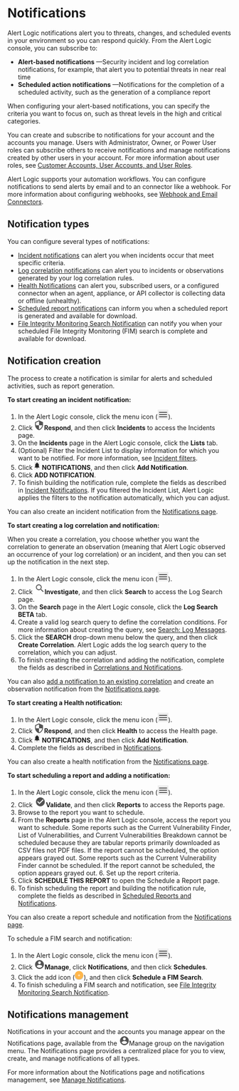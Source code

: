 # Notifications

Alert Logic notifications alert you to threats, changes, and scheduled events in your environment so you can respond quickly. From the Alert Logic console, you can subscribe to:

* **Alert-based notifications**        —Security incident and log correlation notifications, for example, that alert you to potential threats in near real time
* **Scheduled action notifications**        —Notifications for the completion of a scheduled activity, such as the generation of a compliance report

When configuring your alert-based notifications, you can specify the criteria you want to focus on, such as threat levels in the high and critical categories.

You can create and subscribe to notifications for your account and the accounts you manage. Users with Administrator, Owner, or Power User roles can subscribe others to receive notifications and manage notifications created by other users in your account. For more information about user roles, see [Customer Accounts, User Accounts, and User Roles](../prepare/users-roles.md).

Alert Logic supports your automation workflows. You can configure notifications to send alerts by email and to an connector like a webhook. For more information about configuring webhooks, see [Webhook and Email Connectors](connectors.md).

## Notification types

You can configure several types of notifications:

* [Incident notifications](notifications/incident.md) can alert you when incidents occur that meet specific criteria.
* [Log correlation notifications](notifications/log-correlation.md) can alert you to incidents or observations generated by your log correlation rules.
* [ Health Notifications](notifications/health.md) can alert you, subscribed users, or a configured connector when an agent, appliance, or API collector is collecting data or offline (unhealthy).
* [Scheduled report notifications](notifications/report.md) can inform you when a scheduled report is generated and available for download.
* [File Integrity Monitoring Search Notification](notifications/fim-search.md)  can notify you when your scheduled File Integrity Monitoring (FIM) search  is complete and available for download.

## Notification creation

The process to create a notification is similar for alerts and scheduled activities, such as report generation.

**To start creating an incident notification:**

1. In the Alert Logic console, click the menu icon (![](../Resources/Images/dashboard/menu-icon.png)).
2. Click ![](../Resources/Images/dashboard/respond-icon.png)**Respond**, and then click **Incidents** to access the Incidents page.
3. On the **Incidents** page in the Alert Logic console, click the **Lists** tab.
4. (Optional) Filter the Incident List to display information for which you want to be notified. For more information, see [Incident filters](../analyze/incidents.md#filters).
5. Click ![](../Resources/Images/dashboard/notifications-icon.png)   **NOTIFICATIONS**, and then click **Add Notification**.
6. Click **ADD NOTIFICATION**.
7. To finish building the notification rule, complete the fields as described in [Incident Notifications](notifications/incident.md). If you filtered the Incident List, Alert Logic applies the filters to the notification automatically, which you can adjust.

You can also create an incident notification from the [Notifications page](notifications/manage.md).

**To start creating a log correlation and notification:**

When you create a correlation, you choose whether you want the correlation to generate an observation (meaning that Alert Logic observed an occurrence of your log correlation) or an incident, and then you can set up the notification in the next step.

1. In the Alert Logic console, click the menu icon (![](../Resources/Images/dashboard/menu-icon.png)).
2. Click ![](../Resources/Images/dashboard/investigate-icon.png)**Investigate**, and then click **Search** to access the Log Search page.
3. On the **Search** page in the Alert Logic console, click the **Log Search BETA** tab.
4. Create a valid log search query to define the correlation conditions. For more information about creating the query, see [Search: Log Messages](../analyze/log-message-search.md).
5. Click the **SEARCH** drop-down menu below the query, and then click **Create Correlation**. Alert Logic adds the log search query to the correlation, which you can adjust.
6. To finish creating the correlation and adding the notification, complete the fields as described in [Correlations and Notifications](notifications/log-correlation.md).

You can also [add a notification to an existing correlation](notifications/log-correlation.md#addNotification) and create an observation notification from the [Notifications page](notifications/manage.md).

**To start creating a Health notification:**

1. In the Alert Logic console, click the menu icon (![](../Resources/Images/dashboard/menu-icon.png)).
2. Click ![](../Resources/Images/dashboard/respond-icon.png)**Respond**, and then click **Health** to access the Health page.
3. Click ![](../Resources/Images/dashboard/notifications-icon.png)  **NOTIFICATIONS**, and then click **Add Notification**.
4. Complete the fields as described in [Notifications](#CreateaHealthNotification).

You can also create a health notification from the [Notifications page](notifications/manage.md).

**To start scheduling a report and adding a notification:**

1. In the Alert Logic console, click the menu icon (![](../Resources/Images/dashboard/menu-icon.png)).
2. Click ![](../Resources/Images/dashboard/validate-icon.png)**Validate**, and then click **Reports** to access the Reports page.
3. Browse to the report you want to schedule.
4. From the **Reports** page in the Alert Logic console,  access the report you want to schedule.
      Some reports such as the Current Vulnerability Finder, List of Vulnerabilities, and Current Vulnerabilities Breakdown cannot be scheduled because they are tabular reports primarily downloaded as CSV files not PDF files.  If the report cannot be scheduled, the option appears grayed out.      Some reports such as the Current Vulnerability Finder  cannot be scheduled.  If the report cannot be scheduled, the option appears grayed out.      6. Set up the report criteria.
7. Click **SCHEDULE THIS REPORT** to open the Schedule a Report page.
8. To finish scheduling the report and building the notification rule, complete the fields as described in [Scheduled Reports and Notifications](notifications/report.md).

You can also create a report schedule and notification from the [Notifications page](notifications/manage.md).

To schedule a FIM search and notification:

1. In the Alert Logic console, click the menu icon (![](../Resources/Images/dashboard/menu-icon.png)).
2. Click ![](../Resources/Images/dashboard/manage-icon.png)**Manage**,  click **Notifications**, and then click **Schedules**.
3. Click the add icon (![](../Resources/Images/Icons/cdAddPlus.png)), and then click **Schedule a FIM Search**.
4. To finish scheduling a FIM search and notification, see [File Integrity Monitoring Search Notification](notifications/fim-search.md).

## Notifications management

Notifications in your account and the accounts you manage appear on the Notifications page, available from the ![](../Resources/Images/dashboard/manage-icon.png)Manage group on the navigation menu. The Notifications page provides a centralized place for you to view, create, and manage  notifications of all types.

For more information about the Notifications page and notifications management, see [Manage Notifications](notifications/manage.md).
